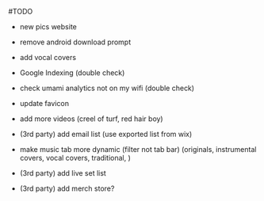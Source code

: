 #TODO 

- new pics website
- remove android download prompt
- add vocal covers
- Google Indexing (double check)
- check umami analytics not on my wifi (double check)
- update favicon

- add more videos (creel of turf, red hair boy)
- (3rd party) add email list (use exported list from wix)
- make music tab more dynamic (filter not tab bar) (originals, instrumental covers, vocal covers, traditional, )
- (3rd party) add live set list
- (3rd party) add merch store?

